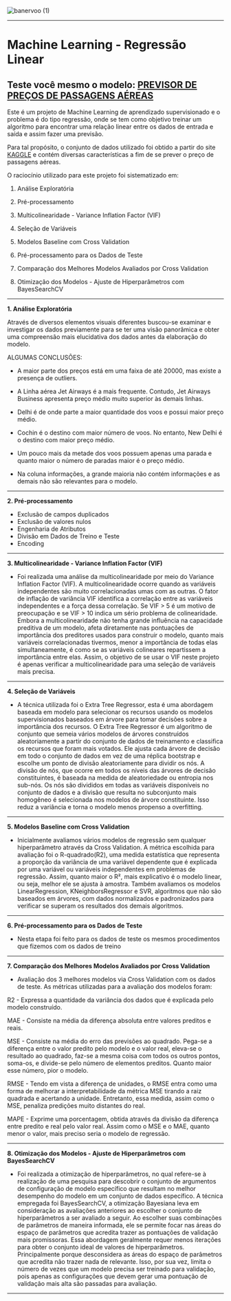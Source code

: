![banervoo (1)](https://user-images.githubusercontent.com/108491443/205916658-390e290a-469d-417f-9d82-89a031fdc5f7.png)

___

# Machine Learning - Regressão Linear

## **Teste você mesmo o modelo**: [PREVISOR DE PREÇOS DE PASSAGENS AÉREAS](https://cassiophysics-ml-regressao-predicao-passage-streamlitapp-dhb08h.streamlit.app/)

Este é um projeto de Machine Learning de aprendizado supervisionado e o problema é do tipo regressão, onde se tem como objetivo treinar um algoritmo para encontrar uma relação linear entre os dados de entrada e saída e assim fazer uma previsão.

Para tal propósito, o conjunto de dados utilizado foi obtido a partir do site [KAGGLE](https://www.kaggle.com/datasets/nikhilmittal/flight-fare-prediction-mh) e contém diversas características a fim de se prever o preço de passagens aéreas.

O raciocínio utilizado para este projeto foi sistematizado em:

1. Análise Exploratória

2. Pré-processamento

3. Multicolinearidade - Variance Inflation Factor (VIF)

4. Seleção de Variáveis

5. Modelos Baseline com Cross Validation

6. Pré-processamento para os Dados de Teste

7. Comparação dos Melhores Modelos Avaliados por Cross Validation

8. Otimização dos Modelos - Ajuste de Hiperparâmetros com BayesSearchCV

___

**1. Análise Exploratória**

Através de diversos elementos visuais diferentes buscou-se examinar e investigar os dados previamente para se ter uma visão panorâmica e obter uma compreensão mais elucidativa dos dados antes da elaboração do modelo.

ALGUMAS CONCLUSÕES:

- A maior parte dos preços está em uma faixa de até 20000, mas existe a presença de outliers.

- A Linha aérea Jet Airways é a mais frequente. Contudo, Jet Airways Business apresenta preço médio muito superior às demais linhas.

- Delhi é de onde parte a maior quantidade dos voos e possui maior preço médio.

- Cochin é o destino com maior número de voos. No entanto, New Delhi é o destino com maior preço médio.

- Um pouco mais da metade dos voos possuem apenas uma parada e quanto maior o número de paradas maior é o preço médio.

- Na coluna informações, a grande maioria não contém informações e as demais não são relevantes para o modelo.

___

**2. Pré-processamento**
- Exclusão de campos duplicados
- Exclusão de valores nulos
- Engenharia de Atributos
- Divisão em Dados de Treino e Teste
- Encoding
___

**3. Multicolinearidade - Variance Inflation Factor (VIF)**

- Foi realizada uma análise da multicolinearidade por meio do Variance Inflation Factor (VIF). A multicolinearidade ocorre quando as variáveis independentes são muito correlacionadas umas com as outras. O fator de inflação de variância VIF identifica a correlação entre as variáveis independentes e a força dessa correlação. Se VIF > 5 é um motivo de preocupação e se VIF > 10 indica um sério problema de colinearidade.
Embora a multicolinearidade não tenha grande influência na capacidade preditiva de um modelo, afeta diretamente nas pontuações de importância dos preditores usados para construir o modelo, quanto mais variáveis correlacionadas tivermos, menor a importância de todas elas simultaneamente, é como se as variáveis colineares repartissem a importância entre elas. Assim, o objetivo de se usar o VIF neste projeto é apenas verificar a multicolinearidade para uma seleção de variáveis mais precisa.

___

**4. Seleção de Variáveis**

- A técnica utilizada foi o Extra Tree Regressor, esta é uma abordagem baseada em modelo para selecionar os recursos usando os modelos supervisionados baseados em árvore para tomar decisões sobre a importância dos recursos. O Extra Tree Regressor é um algoritmo de conjunto que semeia vários modelos de árvores construídos aleatoriamente a partir do conjunto de dados de treinamento e classifica os recursos que foram mais votados. Ele ajusta cada árvore de decisão em todo o conjunto de dados em vez de uma réplica bootstrap e escolhe um ponto de divisão aleatoriamente para dividir os nós. A divisão de nós, que ocorre em todos os níveis das árvores de decisão constituintes, é baseada na medida de aleatoriedade ou entropia nos sub-nós. Os nós são divididos em todas as variáveis disponíveis no conjunto de dados e a divisão que resulta no subconjunto mais homogêneo é selecionada nos modelos de árvore constituinte. Isso reduz a variância e torna o modelo menos propenso a overfitting.

___

**5. Modelos Baseline com Cross Validation**
- Inicialmente avaliamos vários modelos de regressão sem qualquer hiperparâmetro através da Cross Validation. A métrica escolhida para avaliação foi o R-quadrado(R2), uma medida estatística que representa a proporção da variância de uma variável dependente que é explicada por uma variável ou variáveis independentes em problemas de regressão. Assim, quanto maior o R², mais explicativo é o modelo linear, ou seja, melhor ele se ajusta à amostra.
Também avaliamos os modelos LinearRegression, KNeighborsRegressor e SVR, algoritmos que não são baseados em árvores, com dados normalizados e padronizados para verificar se superam os resultados dos demais algoritmos.
___

**6. Pré-processamento para os Dados de Teste**
- Nesta etapa foi feito para os dados de teste os mesmos procedimentos que fizemos com os dados de treino
___

**7. Comparação dos Melhores Modelos Avaliados por Cross Validation**
- Avaliação dos 3 melhores modelos via Cross Validation com os dados de teste. As métricas utilizadas para a avaliação dos modelos foram:

R2 - Expressa a quantidade da variância dos dados que é explicada pelo modelo construído.

MAE - Consiste na média da diferença absoluta entre valores preditos e reais.

MSE - Consiste na média do erro das previsões ao quadrado. Pega-se a diferença entre o valor predito pelo modelo e o valor real, eleva-se o resultado ao quadrado, faz-se a mesma coisa com todos os outros pontos, soma-os, e divide-se pelo número de elementos preditos. Quanto maior esse número, pior o modelo.

RMSE - Tendo em vista a diferença de unidades, o RMSE entra como uma forma de melhorar a interpretabilidade da métrica MSE tirando a raiz quadrada e acertando a unidade. Entretanto, essa medida, assim como o MSE, penaliza predições muito distantes do real.

MAPE - Exprime uma porcentagem, obtida através da divisão da diferença entre predito e real pelo valor real. Assim como o MSE e o MAE, quanto menor o valor, mais preciso seria o modelo de regressão.
___

**8. Otimização dos Modelos - Ajuste de Hiperparâmetros com BayesSearchCV**
- Foi realizada a otimização de hiperparâmetros, no qual refere-se à realização de uma pesquisa para descobrir o conjunto de argumentos de configuração de modelo específico que resultam no melhor desempenho do modelo em um conjunto de dados específico. A técnica empregada foi BayesSearchCV, a otimização Bayesiana leva em consideração as avaliações anteriores ao escolher o conjunto de hiperparâmetros a ser avaliado a seguir. Ao escolher suas combinações de parâmetros de maneira informada, ele se permite focar nas áreas do espaço de parâmetros que acredita trazer as pontuações de validação mais promissoras. Essa abordagem geralmente requer menos iterações para obter o conjunto ideal de valores de hiperparâmetros. Principalmente porque desconsidera as áreas do espaço de parâmetros que acredita não trazer nada de relevante.
Isso, por sua vez, limita o número de vezes que um modelo precisa ser treinado para validação, pois apenas as configurações que devem gerar uma pontuação de validação mais alta são passadas para avaliação.

___
